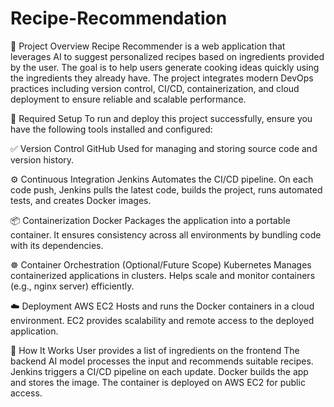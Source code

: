 # Recipe-Recommendation
📌 Project Overview
Recipe Recommender is a web application that leverages AI to suggest personalized recipes based on ingredients provided by the user. The goal is to help users generate cooking ideas quickly using the ingredients they already have. The project integrates modern DevOps practices including version control, CI/CD, containerization, and cloud deployment to ensure reliable and scalable performance.

🔧 Required Setup
To run and deploy this project successfully, ensure you have the following tools installed and configured:

✅ Version Control
GitHub
Used for managing and storing source code and version history.

⚙️ Continuous Integration
Jenkins
Automates the CI/CD pipeline. On each code push, Jenkins pulls the latest code, builds the project, runs automated tests, and creates Docker images.

📦 Containerization
Docker
Packages the application into a portable container. It ensures consistency across all environments by bundling code with its dependencies.

☸️ Container Orchestration (Optional/Future Scope)
Kubernetes
Manages containerized applications in clusters. Helps scale and monitor containers (e.g., nginx server) efficiently.

☁️ Deployment
AWS EC2
Hosts and runs the Docker containers in a cloud environment. EC2 provides scalability and remote access to the deployed application.

🚀 How It Works
User provides a list of ingredients on the frontend
The backend AI model processes the input and recommends suitable recipes.
Jenkins triggers a CI/CD pipeline on each update.
Docker builds the app and stores the image.
The container is deployed on AWS EC2 for public access.
